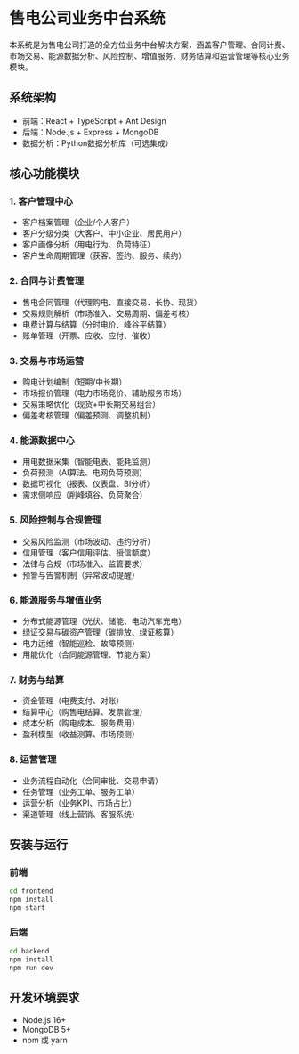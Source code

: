 # 售电公司业务中台系统

本系统是为售电公司打造的全方位业务中台解决方案，涵盖客户管理、合同计费、市场交易、能源数据分析、风险控制、增值服务、财务结算和运营管理等核心业务模块。

## 系统架构

- 前端：React + TypeScript + Ant Design
- 后端：Node.js + Express + MongoDB
- 数据分析：Python数据分析库（可选集成）

## 核心功能模块

### 1. 客户管理中心
- 客户档案管理（企业/个人客户）
- 客户分级分类（大客户、中小企业、居民用户）
- 客户画像分析（用电行为、负荷特征）
- 客户生命周期管理（获客、签约、服务、续约）

### 2. 合同与计费管理
- 售电合同管理（代理购电、直接交易、长协、现货）
- 交易规则解析（市场准入、交易周期、偏差考核）
- 电费计算与结算（分时电价、峰谷平结算）
- 账单管理（开票、应收、应付、催收）

### 3. 交易与市场运营
- 购电计划编制（短期/中长期）
- 市场报价管理（电力市场竞价、辅助服务市场）
- 交易策略优化（现货+中长期交易组合）
- 偏差考核管理（偏差预测、调整机制）

### 4. 能源数据中心
- 用电数据采集（智能电表、能耗监测）
- 负荷预测（AI算法、电网负荷预测）
- 数据可视化（报表、仪表盘、BI分析）
- 需求侧响应（削峰填谷、负荷聚合）

### 5. 风险控制与合规管理
- 交易风险监测（市场波动、违约分析）
- 信用管理（客户信用评估、授信额度）
- 法律与合规（市场准入、监管要求）
- 预警与告警机制（异常波动提醒）

### 6. 能源服务与增值业务
- 分布式能源管理（光伏、储能、电动汽车充电）
- 绿证交易与碳资产管理（碳排放、绿证核算）
- 电力运维（智能巡检、故障预测）
- 用能优化（合同能源管理、节能方案）

### 7. 财务与结算
- 资金管理（电费支付、对账）
- 结算中心（购售电结算、发票管理）
- 成本分析（购电成本、服务费用）
- 盈利模型（收益测算、市场预测）

### 8. 运营管理
- 业务流程自动化（合同审批、交易申请）
- 任务管理（业务工单、服务工单）
- 运营分析（业务KPI、市场占比）
- 渠道管理（线上营销、客服系统）

## 安装与运行

### 前端
```bash
cd frontend
npm install
npm start
```

### 后端
```bash
cd backend
npm install
npm run dev
```

## 开发环境要求

- Node.js 16+
- MongoDB 5+
- npm 或 yarn 